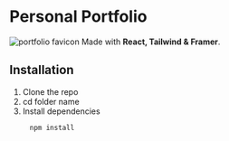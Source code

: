 # Personal Portfolio
<img src="./public/favicon.svg" alt="portfolio favicon"/>
Made with <b>React, Tailwind & Framer</b>.


## Installation
1. Clone the repo
2. cd folder name
3. Install dependencies
```bash
     npm install
```